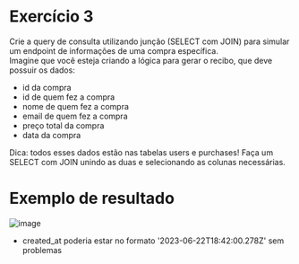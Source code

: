 # Exercício 3
Crie a query de consulta utilizando junção (SELECT com JOIN) para simular um endpoint de informações de uma compra específica.<br>
Imagine que você esteja criando a lógica para gerar o recibo, que deve possuir os dados:
- id da compra
- id de quem fez a compra
- nome de quem fez a compra
- email de quem fez a compra
- preço total da compra
- data da compra

Dica: todos esses dados estão nas tabelas users e purchases! Faça um SELECT com JOIN unindo as duas e selecionando as colunas necessárias.

# Exemplo de resultado
![image](https://github.com/labenuexercicios/relacoes-sql-I-exercicios/assets/29845719/35e798b0-382f-4ee4-bb0a-2e9cd5602b71)
- created_at poderia estar no formato '2023-06-22T18:42:00.278Z' sem problemas
